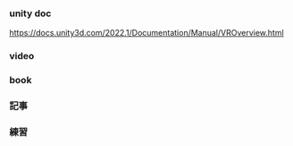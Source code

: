 ### unity doc
https://docs.unity3d.com/2022.1/Documentation/Manual/VROverview.html

### video


### book


### 記事


### 練習




